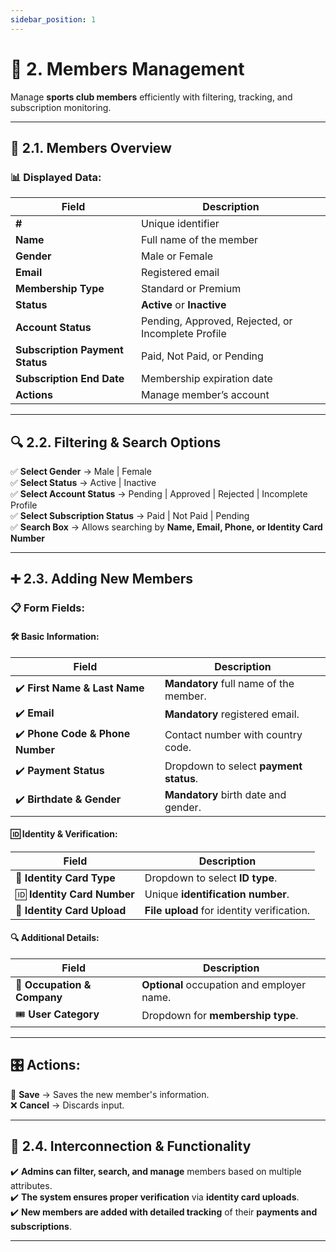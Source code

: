 ```yaml
---
sidebar_position: 1
---
```


# 🏅 2. Members Management

Manage **sports club members** efficiently with filtering, tracking, and subscription monitoring.

---

## 📌 2.1. Members Overview

### 📊 Displayed Data:

| Field                           | Description                                        |
| ------------------------------- | -------------------------------------------------- |
| **#**                           | Unique identifier                                  |
| **Name**                        | Full name of the member                            |
| **Gender**                      | Male or Female                                     |
| **Email**                       | Registered email                                   |
| **Membership Type**             | Standard or Premium                                |
| **Status**                      | **Active** or **Inactive**                         |
| **Account Status**              | Pending, Approved, Rejected, or Incomplete Profile |
| **Subscription Payment Status** | Paid, Not Paid, or Pending                         |
| **Subscription End Date**       | Membership expiration date                         |
| **Actions**                     | Manage member’s account                            |

---

## 🔍 2.2. Filtering & Search Options

✅ **Select Gender** → Male | Female  
✅ **Select Status** → Active | Inactive  
✅ **Select Account Status** → Pending | Approved | Rejected | Incomplete Profile  
✅ **Select Subscription Status** → Paid | Not Paid | Pending  
✅ **Search Box** → Allows searching by **Name, Email, Phone, or Identity Card Number**

---

## ➕ 2.3. Adding New Members

### 📋 **Form Fields:**

#### **🛠️ Basic Information:**

| Field                            | Description                            |
| -------------------------------- | -------------------------------------- |
| ✔️ **First Name & Last Name**    | **Mandatory** full name of the member. |
| ✔️ **Email**                     | **Mandatory** registered email.        |
| ✔️ **Phone Code & Phone Number** | Contact number with country code.      |
| ✔️ **Payment Status**            | Dropdown to select **payment status**. |
| ✔️ **Birthdate & Gender**        | **Mandatory** birth date and gender.   |

#### **🆔 Identity & Verification:**

| Field                       | Description                                |
| --------------------------- | ------------------------------------------ |
| 📜 **Identity Card Type**   | Dropdown to select **ID type**.            |
| 🆔 **Identity Card Number** | Unique **identification number**.          |
| 📁 **Identity Card Upload** | **File upload** for identity verification. |

#### **🔍 Additional Details:**

| Field                       | Description                                |
| --------------------------- | ------------------------------------------ |
| 🏢 **Occupation & Company** | **Optional** occupation and employer name. |
| 🎟️ **User Category**        | Dropdown for **membership type**.          |

---

## 🎛️ **Actions:**

💾 **Save** → Saves the new member's information.  
❌ **Cancel** → Discards input.

---

## 🔗 2.4. Interconnection & Functionality

✔️ **Admins can filter, search, and manage** members based on multiple attributes.  
✔️ **The system ensures proper verification** via **identity card uploads**.  
✔️ **New members are added with detailed tracking** of their **payments and subscriptions**.

---
